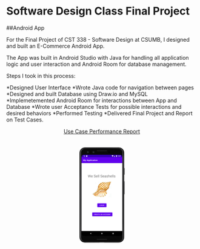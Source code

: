 # Software Design Class Final Project

##Android App 

For the Final Project of CST 338 - Software Design at CSUMB, I designed and built an E-Commerce Android App. 

The App was built in Android Studio with Java for handling all application logic and user interaction and Android Room for database management.

Steps I took in this process:

*Designed User Interface
*Wrote Java code for navigation between pages
*Designed and built Database using Draw.io and MySQL
*Implemetemented Android Room for interactions between App and Database
*Wrote user Acceptance Tests for possible interactions and desired behaviors
*Performed Testing
*Delivered Final Project and Report on Test Cases.

<div align="center">
  <a href="UseCaseReport.pdf">Use Case Performance Report</a>
</div>
<br>
<br>
<div align="center">
  <a href="https://youtu.be/nYhJ4JHM77w">
    <img src="AppPreview.png" alt="App Preview">
  </a>
</div>
